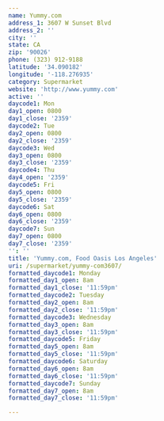 ```yaml
---
name: Yummy.com
address_1: 3607 W Sunset Blvd
address_2: ''
city: ''
state: CA
zip: '90026'
phone: (323) 912-9188
latitude: '34.090182'
longitude: '-118.276935'
category: Supermarket
website: 'http://www.yummy.com'
active: ''
daycode1: Mon
day1_open: 0800
day1_close: '2359'
daycode2: Tue
day2_open: 0800
day2_close: '2359'
daycode3: Wed
day3_open: 0800
day3_close: '2359'
daycode4: Thu
day4_open: '2359'
daycode5: Fri
day5_open: 0800
day5_close: '2359'
daycode6: Sat
day6_open: 0800
day6_close: '2359'
daycode7: Sun
day7_open: 0800
day7_close: '2359'
'': ''
title: 'Yummy.com, Food Oasis Los Angeles'
uri: /supermarket/yummy-com3607/
formatted_daycode1: Monday
formatted_day1_open: 8am
formatted_day1_close: '11:59pm'
formatted_daycode2: Tuesday
formatted_day2_open: 8am
formatted_day2_close: '11:59pm'
formatted_daycode3: Wednesday
formatted_day3_open: 8am
formatted_day3_close: '11:59pm'
formatted_daycode5: Friday
formatted_day5_open: 8am
formatted_day5_close: '11:59pm'
formatted_daycode6: Saturday
formatted_day6_open: 8am
formatted_day6_close: '11:59pm'
formatted_daycode7: Sunday
formatted_day7_open: 8am
formatted_day7_close: '11:59pm'

---
```

